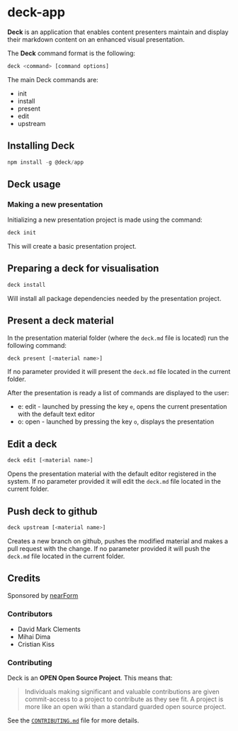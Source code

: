 # deck-app

**Deck** is an application that enables content presenters maintain and display their markdown content on an enhanced visual presentation.

The **Deck** command format is the following:

```sh
deck <command> [command options]
```

The main Deck commands are:

* init
* install
* present
* edit
* upstream

## Installing Deck

```javascript
npm install -g @deck/app
```

## Deck usage

### Making a new presentation

Initializing a new presentation project is made using the command:

```javascript
deck init
```

This will create a basic presentation project.

## Preparing a deck for visualisation

```javascript
deck install
```

Will install all package dependencies needed by the presentation project.

## Present a deck material

In the presentation material folder (where the `deck.md` file is located) run the following command:

```sh
deck present [<material name>]
```
If no parameter provided it will present the `deck.md` file located in the current folder.

After the presentation is ready a list of commands are displayed to the user:
* e: edit - launched by pressing the key `e`, opens the current presentation with the default text editor
* o: open - launched by pressing the key `o`, displays the presentation

## Edit a deck

```sh
deck edit [<material name>]
```
Opens the presentation material with the default editor registered in the system.
If no parameter provided it will edit the `deck.md` file located in the current folder.

## Push deck to github

```sh
deck upstream [<material name>]
```
Creates a new branch on github, pushes the modified material and makes a pull request with the change.
If no parameter provided it will push the `deck.md` file located in the current folder.


## Credits

Sponsored by <a href="http://nearform.com">nearForm</a>

### Contributors

  * David Mark Clements
  * Mihai Dima
  * Cristian Kiss

### Contributing

Deck is an **OPEN Open Source Project**. This means that:

> Individuals making significant and valuable contributions are given commit-access to a project to contribute as they see fit. A project is more like an open wiki than a standard guarded open source project.

See the [`CONTRIBUTING.md`](CONTRIBUTING.md) file for more details.

